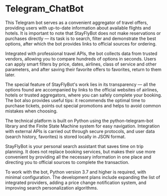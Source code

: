 # Telegram_ChatBot

This Telegram bot serves as a convenient aggregator of travel offers, providing users with up-to-date information about available flights and hotels. It is important to note that StayFlyBot does not make reservations or purchases directly — its task is to search, filter and demonstrate the best options, after which the bot provides links to official sources for ordering.

Integrated with professional travel APIs, the bot collects data from trusted vendors, allowing you to compare hundreds of options in seconds. Users can apply smart filters by price, dates, airlines, class of service and other parameters, and after saving their favorite offers to favorites, return to them later.

The special feature of StayFlyBot's work lies in its transparency — all the options found are accompanied by links to the official websites of airlines, hotels or trusted aggregators, where you can safely complete your booking. The bot also provides useful tips: it recommends the optimal time to purchase tickets, points out special promotions and helps to avoid common mistakes when choosing.

The technical platform is built on Python using the python-telegram-bot library and the Finite State Machine system for easy navigation. Integration with external APIs is carried out through secure protocols, and user data (search history, favorites) is stored locally in JSON format.

StayFlyBot is your personal search assistant that saves time on trip planning. It does not replace booking services, but makes their use more convenient by providing all the necessary information in one place and directing you to official sources to complete the transaction.

To work with the bot, Python version 3.7 and higher is required, with minimal configuration. The development plans include expanding the list of integrated providers, adding a price change notification system, and improving search personalization algorithms.
